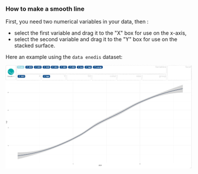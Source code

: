 
### How to make a smooth line

First, you need two numerical variables in your data, then :

- select the first variable and drag it to the "X" box for use on the x-axis,
- select the second variable and drag it to the "Y" box for use on the stacked surface.

Here an example using the `data enedis` dataset:

![](figures/how-to-make-a-smooth-line.png)